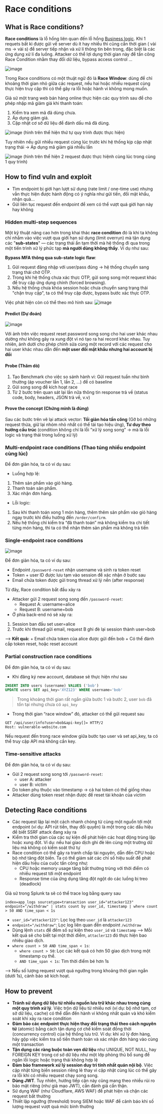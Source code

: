 # Race conditions
## What is Race conditions?
**Race conditions** là lỗ hổng liên quan đến lỗ hổng [Business logic](https://hackmd.io/FQnFkKovTieEFLJyrSiMUw). Khi 1 requets bất kì được gửi về server dù ít hay nhiều thì cũng cần thời gian ( vài ms -> vài s) để server tiếp nhận và xử lí thông tin bên trong, đặc biệt là các ứng dụng xử lí đa luồng. Attacker có thể lợi dụng thời gian này để tấn công Race Condition nhằm thay đổi dữ liệu, bypass access control ...

![image](https://hackmd.io/_uploads/rkhU1VE0Je.png)

Trong Race conditions có một thuật ngữ đó là **Race Window**: dùng để chỉ khoảng thời gian nhỏ giữa các request, nếu hai hoặc nhiều request cùng thực hiện truy cập thì có thể gây ra lỗi hoặc hành vi không mong muốn.

Giả sử một trang web bán hàng online thực hiện các quy trình sau để cho phép nhập mã giảm giá khi thanh toán:
1. Kiểm tra xem mã đã dùng chưa.
2. Áp dụng giảm giá.
3. Cập nhật cơ sở dữ liệu để đánh dấu mã đã dùng.

![image](https://hackmd.io/_uploads/S1dQ-4VCkl.png)
(hình trên thể hiện thứ tự quy trình được thực hiện)

Tuy nhiên nếu gửi nhiều request cùng lúc trước khi hệ thống kịp cập nhật trạng thái -> Áp dụng mã giảm giá nhiều lần

![image](https://hackmd.io/_uploads/BJNtZE4A1l.png)
(hình trên thể hiện 2 request được thực hiệnh cùng lúc trong cùng 1 quy trình)

## How to find vuln and exploit
- Tìm endpoint bị giới hạn lượt sử dụng (rate limit / one-time use) nhưng vẫn thực hiện được hành động có ý nghĩa như gửi tiền, đổi mật khẩu, nhận quà…
- Gửi liên tục request đến endpoint để xem có thể vượt quá giới hạn này hay không

### Hidden multi-step sequences
Một kỹ thuật nâng cao hơn trong khai thác **race condition** đó là khi ta không chỉ nhắm vào việc vượt qua giới hạn sử dụng (limit overrun) mà tận dụng các "**sub-states**" — các trạng thái ẩn tạm thời mà hệ thống đi qua trong một tiến trình xử lý phức tạp **mà người dùng không thấy**. Ví dụ như sau:

**Bypass MFA thông qua sub-state logic flaw**:
1. Gửi request đăng nhập với user/pass đúng → hệ thống chuyển sang trạng thái chờ OTP.
2. Trong khi hệ thống chưa xác thực OTP, gửi song song một request khác để truy cập ứng dụng chính (forced browsing).
3. Nếu hệ thống chưa khóa session hoặc chưa chuyển sang trạng thái "chặn truy cập", ta có thể truy cập được, bypass bước xác thực OTP.

Việc phát hiện còn có thể theo mô hình sau:
![image](https://hackmd.io/_uploads/BkohhVEAkl.png)

#### Predict (Dự đoán)
![image](https://hackmd.io/_uploads/BJNZT4VAJl.png)

Với ảnh trên việc request reset password song song cho hai user khác nhau dường như không gây ra xung đột vì nó tạo ra hai record khác nhau. Tuy nhiên, ảnh dưới cho phép chỉnh sửa cùng một record với các request cho hai user khác nhau dẫn đến **một user đổi mật khẩu nhưng hai account bị đổi**

#### Probe (Thăm dò)
1. Tạo Benchmark cho việc so sánh hành vi: Gửi request tuần như bình thường (áp voucher lần 1, lần 2, ...) để có baseline
2. Gửi song song để kích hoạt race
3. Từ 2 bước trên quan sát lại lần nữa thông tin response trả về (status code, body, headers, JSON trả về, v.v)

#### Prove the concept (Chứng minh là đúng)
Sau các bước trên vẽ lại attack vector: **Tối giản hóa tấn công** (Gỡ bỏ những request thừa, giữ lại nhóm nhỏ nhất có thể tái tạo hiệu ứng), **Tư duy theo hướng cấu trúc** (condition không chỉ là lỗi “xử lý song song” → mà là lỗi logic và trạng thái trong luồng xử lý)

### Multi-endpoint race conditions (Thao túng nhiều endpoint cùng lúc)
Để đơn giản hóa, ta có ví dụ sau:
- Luồng hợp lệ:
1. Thêm sản phẩm vào giỏ hàng.
2. Thanh toán sản phẩm.
3. Xác nhận đơn hàng.
- Lỗi logic:
1. Sau khi thanh toán xong 1 món hàng, thêm thêm sản phẩm vào giỏ hàng ngay trước khi điều hướng đến `/order/confirm`.
2. Nếu hệ thống chỉ kiểm tra “đã thanh toán” mà không kiểm tra chi tiết từng món hàng, thì ta có thể nhận thêm sản phẩm mà không trả tiền

### Single-endpoint race conditions
![image](https://hackmd.io/_uploads/HyrSzrN0kx.png)

Để đơn giản hóa, ta có ví dụ sau:
- Endpoint `/password-reset` nhận username và sinh ra token reset
- Token + user ID được lưu tạm vào session để xác nhận ở bước sau
- Email chứa token được gửi trong thread xử lý nền (after response)

Từ đây, Race condition bắt đầu xảy ra
- Attacker gửi 2 request song song đến `/password-reset`:
	+ Request A: username=alice
	+ Request B: username=bob
- Ở phía back-end nó sẽ xảy ra:
1. Session ban đầu set user=alice
2. Trước khi thread gửi email, request B ghi đè lại session thành user=bob

--> **Kết quả:**
	+ Email chứa token của alice được gửi đến bob 
	+ Có thể đánh cắp token reset, hoặc reset account

### Partial construction race conditions
Để đơn giản hóa, ta có ví dụ sau:
- Khi đăng ký new account, database sẽ thực hiện như sau
```sql
INSERT INTO users (username) VALUES ('bob') 
UPDATE users SET api_key='XYZ123' WHERE username='bob'
```
> Trong khoảng thời gian rất ngắn giữa bước 1 và bước 2, user `bob` đã tồn tại nhưng chưa có `api_key`

- Trong thời gian “race window” đó, attacker có thể gửi request sau
```
GET /api/user/info?user=bob&api-key[]= HTTP/2
Host: vulnerable-website.com
```
Nếu request đến trong race window giữa bước tạo user và set api_key, ta có thể truy cập API mà không cần key.

### Time-sensitive attacks
Để đơn giản hóa, ta có ví dụ sau:
- Gửi 2 request song song tới `/password-reset`:
	+ user A: attacker
	+ user B: victim
- Do token phụ thuộc vào timestamp → cả hai token có thể giống nhau
- Attacker dùng token reset nhận được để reset tài khoản của victim

## Detecting Race conditions
- Các request lặp lại một cách nhanh chóng từ cùng một nguồn tới một endpoint (ví dụ: API rút tiền, thay đổi quyền) là một trong các dấu hiệu để biết SSRF attack đang xảy ra
- Kiểm tra thời gian của các sự kiện để phát hiện các hoạt động trùng lặp hoặc xung đột. Ví dụ: nếu hai giao dịch ghi đè lên cùng một trường dữ liệu mà không có kiểm soát thứ tự
- Race condition có thể gây ra tranh chấp tài nguyên, dẫn đến CPU hoặc bộ nhớ tăng đột biến. Ta có thể giám sát các chỉ số hiệu suất để phát hiện dấu hiệu của cuộc tấn công như:
    + CPU hoặc memory usage tăng bất thường trùng với thời điểm có nhiều request tới một endpoint
    + Response time của ứng dụng tăng đột ngột do các luồng bị treo (deadlock)
  
Giả sử trong Splunk ta sẽ có thể trace log bằng query sau
```
index=app_logs sourcetype=transaction user_id="attacker123" endpoint="/withdraw" | stats count by user_id, timestamp | where count > 50 AND time_span < 1s
```
- `user_id="attacker123"`: Lọc log theo `user_id` là `attacker123`
- `endpoint="/withdraw"`: Lọc log liên quan đến endpoint `/withdraw`
- Dùng lệnh `stats` để đếm số sự kiện theo `user_id` và `timestamp` --> Mỗi kết quả sẽ cho biết tại một thời điểm, `attacler123` đó thực hiện bao nhiêu giao dịch.
- `where count > 50 AND time_span < 1s`: 
    + `where count > 50`: Lọc các kết quả có hơn 50 giao dịch trong một timestamp cụ thể.
    + `AND time_span < 1s`: Tìm thời điểm bé hơn 1s

--> Nếu số lượng request vượt quá ngưỡng trong khoảng thời gian ngắn (dưới 1s), cảnh báo sẽ kích hoạt.

## How to prevent
- **Tránh sử dụng dữ liệu từ nhiều nguồn lưu trữ khác nhau trong cùng một quy trình xử lý**. Việc trộn dữ liệu từ nhiều nơi (ví dụ: bộ nhớ tạm, cơ sở dữ liệu, cache) có thể dẫn đến hành vi không nhất quán và khó kiểm soát khi xảy ra race condition
- **Đảm bảo các endpoint thực hiện thay đổi trạng thái theo cách nguyên tử** (atomic) bằng cách tận dụng cơ chế kiểm soát đồng thời (concurrency control) của hệ thống lưu trữ. Ví dụ: khi xử lý đơn hàng, hãy gộp việc kiểm tra số tiền thanh toán và xác nhận đơn hàng vào cùng một transaction
- **Tận dụng các ràng buộc toàn vẹn dữ liệu** như UNIQUE, NOT NULL, hay FOREIGN KEY trong cơ sở dữ liệu như một lớp phòng thủ bổ sung để ngăn lỗi logic hoặc trạng thái không hợp lệ
- **Đảm bảo framework xử lý session duy trì tính nhất quán nội bộ**. Việc cập nhật từng biến session riêng lẻ thay vì cập nhật cùng lúc có thể gây ra lỗi khi có nhiều request chạy song song.
- **Dùng JWT**. Tuy nhiên, hướng tiếp cận này cũng mang theo nhiều rủi ro bảo mật riêng (như giả mạo JWT), cần đánh giá cẩn thận.
- Sử dụng WAF (như Cloudflare, AWS WAF) để phát hiện và chặn các request bất thường
- Thiết lập ngưỡng (threshold) trong SIEM hoặc WAF để cảnh báo khi số lượng request vượt quá mức bình thường
